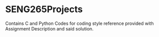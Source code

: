 # SENG265Projects
Contains C and Python Codes for coding style reference provided with Assignment Description and said solution. 
